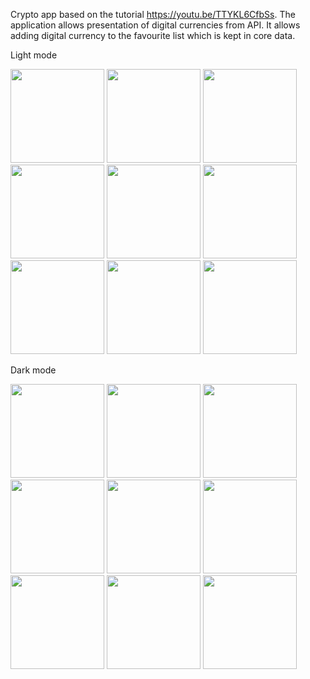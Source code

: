 Crypto app based on the tutorial https://youtu.be/TTYKL6CfbSs.
The application allows presentation of digital currencies from API. It allows adding digital currency to the favourite list which is kept in core data.
<br />

Light mode

<img src="https://user-images.githubusercontent.com/49961573/134408906-3ee05004-a5a3-4c8b-8d14-9917dd104bcf.png" width="150" /> <img src="https://user-images.githubusercontent.com/49961573/134408930-8e03840f-ef3b-47ef-9c1a-6f95b616029a.png" width="150" />
<img src="https://user-images.githubusercontent.com/49961573/134408961-ef3fd0d1-4d61-4fd9-9a9d-8e0f12ad8c6e.png" width="150" />
<img src="https://user-images.githubusercontent.com/49961573/134408972-4ff33993-962c-40bf-9244-049ce36e95f5.png" width="150" />
<img src="https://user-images.githubusercontent.com/49961573/134408986-7e548f94-f817-4b4f-b3d9-40e92715d175.png" width="150" />
<img src="https://user-images.githubusercontent.com/49961573/134409149-8564d007-c497-431d-bad0-0694e9a9ca90.png" width="150" />
<img src="https://user-images.githubusercontent.com/49961573/134409009-3caa501d-8e9a-411e-be80-fd6f5c2fa3cd.png" width="150" />
<img src="https://user-images.githubusercontent.com/49961573/134409173-3b77500d-580e-499b-a4f2-832923b50c30.png" width="150" />
<img src="https://user-images.githubusercontent.com/49961573/134409197-28021994-e79a-42b7-aa6e-9e7145100902.png" width="150" />

Dark mode

<img src="https://user-images.githubusercontent.com/49961573/134409483-dd7e5fbc-56c0-404e-87e7-3c26586ef514.png" width="150" /> <img src="https://user-images.githubusercontent.com/49961573/134409508-90a1f57e-79e2-46f9-b5e0-a5b294f0e757.png" width="150" />
<img src="https://user-images.githubusercontent.com/49961573/134409521-b2afc76a-8e1c-470e-9777-7bd8e923f6bf.png" width="150" />
<img src="https://user-images.githubusercontent.com/49961573/134409549-d8cb19b1-8cee-4670-a9a5-8008bf871fdc.png" width="150" />
<img src="https://user-images.githubusercontent.com/49961573/134409567-cb8dd1c9-e8a7-462a-b1c2-1f45e8be5853.png" width="150" />
<img src="https://user-images.githubusercontent.com/49961573/134409584-f4d5dbf7-ad73-4ab4-8a06-2cdf350a1cae.png" width="150" />
<img src="https://user-images.githubusercontent.com/49961573/134409608-759e5bb3-0110-4706-b4d6-9b1a54e2bee2.png" width="150" />
<img src="https://user-images.githubusercontent.com/49961573/134409635-ad1ab2e1-de42-47b5-9cc8-e0d30e877b8a.png" width="150" />
<img src="https://user-images.githubusercontent.com/49961573/134409665-2c5a4ad5-36c5-4817-aea9-e44a1b4ab311.png" width="150" />

